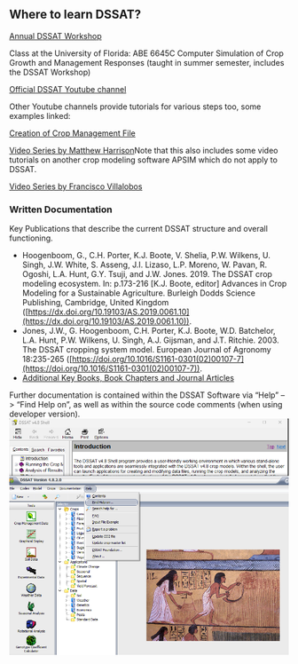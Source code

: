 
## Where to learn DSSAT? 

[Annual DSSAT Workshop](https://dssat.net/training/upcoming-workshop/)

Class at the University of Florida: ABE 6645C Computer Simulation of Crop Growth and Management Responses (taught in summer semester, includes the DSSAT Workshop)

[Official DSSAT Youtube channel](https://www.youtube.com/@DSSATFoundation/featured)



Other Youtube channels provide tutorials for various steps too, some examples linked:

[Creation of Crop Management File](https://www.youtube.com/watch?v=M_UhpWI0Qoc)

[Video Series by Matthew Harrison](https://www.youtube.com/@matthewharrison6233/search?query=dssat)Note that this also includes some video tutorials on another crop modeling software APSIM which do not apply to DSSAT. 

[Video Series by Francisco Villalobos](https://www.youtube.com/playlist?list=PLqFNLfMhB3uT5JKopDcl2w_iTkRiLOH14)


### Written Documentation

Key Publications that describe the current DSSAT structure and overall functioning. 

- Hoogenboom, G., C.H. Porter, K.J. Boote, V. Shelia, P.W. Wilkens, U. Singh, J.W. White, S. Asseng, J.I. Lizaso, L.P. Moreno, W. Pavan, R. Ogoshi, L.A. Hunt, G.Y. Tsuji, and J.W. Jones. 2019. The DSSAT crop modeling ecosystem. In: p.173-216 [K.J. Boote, editor] Advances in Crop Modeling for a Sustainable Agriculture. Burleigh Dodds Science Publishing, Cambridge, United Kingdom ([https://dx.doi.org/10.19103/AS.2019.0061.10](https://dx.doi.org/10.19103/AS.2019.0061.10)).
- Jones, J.W., G. Hoogenboom, C.H. Porter, K.J. Boote, W.D. Batchelor, L.A. Hunt, P.W. Wilkens, U. Singh, A.J. Gijsman, and J.T. Ritchie. 2003. The DSSAT cropping system model. European Journal of Agronomy 18:235-265 ([https://doi.org/10.1016/S1161-0301(02)00107-7](https://doi.org/10.1016/S1161-0301(02)00107-7)).
- [Additional Key Books, Book Chapters and Journal Articles](https://dssat.net/training/key-publications/)


Further documentation is contained within the DSSAT Software via “Help” –> “Find Help on”, as well as within the source code comments (when using developer version).
![](Pasted%20image%2020231213175111.png)
